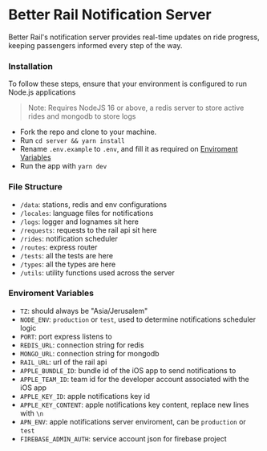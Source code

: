 # Better Rail Notification Server

Better Rail's notification server provides real-time updates on ride progress, keeping passengers informed every step of the way.

### Installation

To follow these steps, ensure that your environment is configured to run Node.js applications

> Note: Requires NodeJS 16 or above, a redis server to store active rides and mongodb to store logs

- Fork the repo and clone to your machine.
- Run `cd server && yarn install`
- Rename `.env.example` to `.env`, and fill it as required on [Enviroment Variables](#enviroment-variables)
- Run the app with `yarn dev`

### File Structure

- `/data`: stations, redis and env configurations
- `/locales`: language files for notifications
- `/logs`: logger and lognames sit here
- `/requests`: requests to the rail api sit here
- `/rides`: notification scheduler
- `/routes`: express router
- `/tests`: all the tests are here
- `/types`: all the types are here
- `/utils`: utility functions used across the server

### Enviroment Variables

- `TZ`: should always be "Asia/Jerusalem"
- `NODE_ENV`: `production` or `test`, used to determine notifications scheduler logic
- `PORT`: port express listens to
- `REDIS_URL`: connection string for redis
- `MONGO_URL`: connection string for mongodb
- `RAIL_URL`: url of the rail api
- `APPLE_BUNDLE_ID`: bundle id of the iOS app to send notifications to
- `APPLE_TEAM_ID`: team id for the developer account associated with the iOS app
- `APPLE_KEY_ID`: apple notifications key id
- `APPLE_KEY_CONTENT`: apple notifications key content, replace new lines with `\n`
- `APN_ENV`: apple notifications server enviroment, can be `production` or `test`
- `FIREBASE_ADMIN_AUTH`: service account json for firebase project
